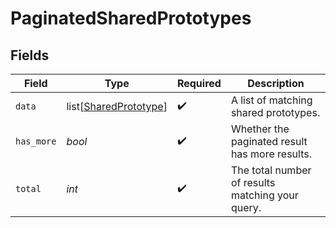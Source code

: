 # PaginatedSharedPrototypes


## Fields

| Field                                                           | Type                                                            | Required                                                        | Description                                                     |
| --------------------------------------------------------------- | --------------------------------------------------------------- | --------------------------------------------------------------- | --------------------------------------------------------------- |
| `data`                                                          | list[[SharedPrototype](../../models/shared/sharedprototype.md)] | :heavy_check_mark:                                              | A list of matching shared prototypes.                           |
| `has_more`                                                      | *bool*                                                          | :heavy_check_mark:                                              | Whether the paginated result has more results.                  |
| `total`                                                         | *int*                                                           | :heavy_check_mark:                                              | The total number of results matching your query.                |